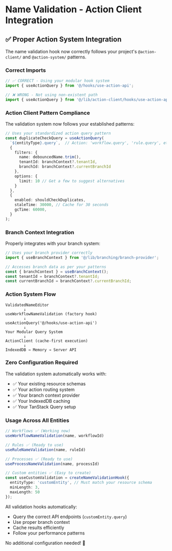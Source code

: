 # Name Validation - Action Client Integration

## ✅ **Proper Action System Integration**

The name validation hook now correctly follows your project's `@action-client/` and `@action-system/` patterns.

### **Correct Imports** 
```typescript
// ✅ CORRECT - Using your modular hook system
import { useActionQuery } from '@/hooks/use-action-api';

// ❌ WRONG - Not using non-existent path  
import { useActionQuery } from '@/lib/action-client/hooks/use-action-api';
```

### **Action Client Pattern Compliance**

The validation system now follows your established patterns:

```typescript
// Uses your standardized action query pattern
const duplicateCheckQuery = useActionQuery(
  `${entityType}.query`,  // Action: 'workflow.query', 'rule.query', etc.
  {
    filters: {
      name: debouncedName.trim(),
      tenantId: branchContext?.tenantId,
      branchId: branchContext?.currentBranchId
    },
    options: {
      limit: 10 // Get a few to suggest alternatives
    }
  },
  {
    enabled: shouldCheckDuplicates,
    staleTime: 30000, // Cache for 30 seconds
    gcTime: 60000,
  }
);
```

### **Branch Context Integration**

Properly integrates with your branch system:

```typescript
// Uses your branch provider correctly
import { useBranchContext } from '@/lib/branching/branch-provider';

// Accesses branch data as per your patterns
const { branchContext } = useBranchContext();
const tenantId = branchContext?.tenantId;
const currentBranchId = branchContext?.currentBranchId;
```

### **Action System Flow**

```
ValidatedNameEditor
        ↓ 
useWorkflowNameValidation (factory hook)
        ↓
useActionQuery('@/hooks/use-action-api') 
        ↓
Your Modular Query System
        ↓
ActionClient (cache-first execution)
        ↓  
IndexedDB → Memory → Server API
```

### **Zero Configuration Required**

The validation system automatically works with:
- ✅ Your existing resource schemas  
- ✅ Your action routing system
- ✅ Your branch context provider
- ✅ Your IndexedDB caching
- ✅ Your TanStack Query setup

### **Usage Across All Entities**

```typescript
// Workflows ✅ (Working now)
useWorkflowNameValidation(name, workflowId)

// Rules ✅ (Ready to use)
useRuleNameValidation(name, ruleId) 

// Processes ✅ (Ready to use)
useProcessNameValidation(name, processId)

// Custom entities ✅ (Easy to create)
const useCustomValidation = createNameValidationHook({
  entityType: 'customEntity', // Must match your resource schema
  minLength: 3,
  maxLength: 50
});
```

All validation hooks automatically:
- Query the correct API endpoints (`customEntity.query`)
- Use proper branch context
- Cache results efficiently  
- Follow your performance patterns

No additional configuration needed! 🎉


